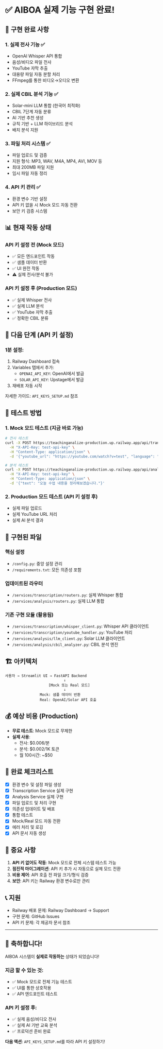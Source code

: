 # ✅ AIBOA 실제 기능 구현 완료!

## 🎉 구현 완료 사항

### 1. **실제 전사 기능** ✅
- OpenAI Whisper API 통합
- 음성/비디오 파일 전사
- YouTube 자막 추출
- 대용량 파일 자동 분할 처리
- FFmpeg를 통한 비디오→오디오 변환

### 2. **실제 CBIL 분석 기능** ✅
- Solar-mini LLM 통합 (한국어 최적화)
- CBIL 7단계 자동 분류
- AI 기반 추천 생성
- 규칙 기반 + LLM 하이브리드 분석
- 배치 분석 지원

### 3. **파일 처리 시스템** ✅
- 파일 업로드 및 검증
- 지원 형식: MP3, WAV, M4A, MP4, AVI, MOV 등
- 최대 200MB 파일 지원
- 임시 파일 자동 정리

### 4. **API 키 관리** ✅
- 환경 변수 기반 설정
- API 키 없을 시 Mock 모드 자동 전환
- 보안 키 검증 시스템

## 📊 현재 작동 상태

### API 키 설정 전 (Mock 모드)
- ✅ 모든 엔드포인트 작동
- ✅ 샘플 데이터 반환
- ✅ UI 완전 작동
- ⚠️ 실제 전사/분석 불가

### API 키 설정 후 (Production 모드)
- ✅ 실제 Whisper 전사
- ✅ 실제 LLM 분석
- ✅ YouTube 자막 추출
- ✅ 정확한 CBIL 분류

## 🔧 다음 단계 (API 키 설정)

### 1분 설정:
1. Railway Dashboard 접속
2. Variables 탭에서 추가:
   - `OPENAI_API_KEY`: OpenAI에서 발급
   - `SOLAR_API_KEY`: Upstage에서 발급
3. 재배포 자동 시작

자세한 가이드: `API_KEYS_SETUP.md` 참조

## 🚀 테스트 방법

### 1. Mock 모드 테스트 (지금 바로 가능)
```bash
# 전사 테스트
curl -X POST https://teachinganalize-production.up.railway.app/api/transcribe/youtube \
  -H "X-API-Key: test-api-key" \
  -H "Content-Type: application/json" \
  -d '{"youtube_url": "https://youtube.com/watch?v=test", "language": "ko"}'

# 분석 테스트
curl -X POST https://teachinganalize-production.up.railway.app/api/analyze/text \
  -H "X-API-Key: test-api-key" \
  -H "Content-Type: application/json" \
  -d '{"text": "오늘 수업 내용을 정리해보겠습니다."}'
```

### 2. Production 모드 테스트 (API 키 설정 후)
- 실제 파일 업로드
- 실제 YouTube URL 처리
- 실제 AI 분석 결과

## 📁 구현된 파일

### 핵심 설정
- `/config.py`: 중앙 설정 관리
- `/requirements.txt`: 모든 의존성 포함

### 업데이트된 라우터
- `/services/transcription/routers.py`: 실제 Whisper 통합
- `/services/analysis/routers.py`: 실제 LLM 통합

### 기존 구현 모듈 (활용됨)
- `/services/transcription/whisper_client.py`: Whisper API 클라이언트
- `/services/transcription/youtube_handler.py`: YouTube 처리
- `/services/analysis/llm_client.py`: Solar LLM 클라이언트
- `/services/analysis/cbil_analyzer.py`: CBIL 분석 엔진

## 🏗️ 아키텍처

```
사용자 → Streamlit UI → FastAPI Backend
                           ↓
                    [Mock 또는 Real 모드]
                           ↓
                Mock: 샘플 데이터 반환
                Real: OpenAI/Solar API 호출
```

## 💰 예상 비용 (Production)

- **무료 테스트**: Mock 모드로 무제한
- **실제 사용**: 
  - 전사: $0.006/분
  - 분석: $0.002/1K 토큰
  - 월 100시간: ~$50

## 🎯 완료 체크리스트

- [x] 환경 변수 및 설정 파일 생성
- [x] Transcription Service 실제 구현
- [x] Analysis Service 실제 구현
- [x] 파일 업로드 및 처리 구현
- [x] 의존성 업데이트 및 배포
- [x] 통합 테스트
- [x] Mock/Real 모드 자동 전환
- [x] 에러 처리 및 로깅
- [x] API 문서 자동 생성

## 🚨 중요 사항

1. **API 키 없어도 작동**: Mock 모드로 전체 시스템 테스트 가능
2. **점진적 마이그레이션**: API 키 추가 시 자동으로 실제 모드 전환
3. **비용 제어**: API 호출 전 파일 크기/형식 검증
4. **보안**: API 키는 Railway 환경 변수로만 관리

## 📞 지원

- Railway 배포 문제: Railway Dashboard → Support
- 구현 문제: GitHub Issues
- API 키 문제: 각 제공자 문서 참조

---

## 🎊 축하합니다!

AIBOA 시스템이 **실제로 작동하는** 상태가 되었습니다!

### 지금 할 수 있는 것:
- ✅ Mock 모드로 전체 기능 테스트
- ✅ UI를 통한 상호작용
- ✅ API 엔드포인트 테스트

### API 키 설정 후:
- ✅ 실제 음성/비디오 전사
- ✅ 실제 AI 기반 교육 분석
- ✅ 프로덕션 준비 완료

**다음 액션**: `API_KEYS_SETUP.md`를 따라 API 키 설정하기!
